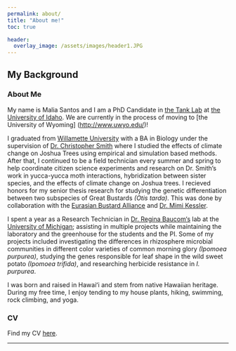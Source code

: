 ```yaml
---
permalink: about/
title: "About me!"
toc: true

header:
  overlay_image: /assets/images/header1.JPG
---
```


## My Background
### About Me
My name is Malia Santos and I am a PhD Candidate in [the Tank Lab](http://davetank.github.io/tank-lab/) at [the University of Idaho](https://www.uidaho.edu). We are currently in the process of moving to [the University of Wyoming] (http://www.uwyo.edu/)! 

I graduated from [Willamette University](https://willamette.edu/) with a BA in Biology under the supervision of [Dr. Christopher Smith](http://www.willamette.edu/~csmith/ChrisSmith.htm)  where I studied the effects of climate change on Joshua Trees using empirical and simulation based methods. After that, I continued to be a field technician every summer and spring to help coordinate citizen science experiments and research on Dr. Smith’s work in yucca-yucca moth interactions, hybridization between sister species, and the effects of climate change on Joshua trees. I recieved honors for my senior thesis research for studying the genetic differentiation between two subspecies of Great Bustards *(Otis tarda)*. This was done by collaboration with the [Eurasian Bustard Alliance](http://eurasianbustardalliance.org/) and [Dr. Mimi Kessler](https://mimikessler.wordpress.com/).  

I spent a year as a Research Technician in [Dr. Regina Baucom‘s](https://baucomlab.wordpress.com/) lab at the [University of Michigan](https://umich.edu/); assisting in multiple projects while maintaining the laboratory and the greenhouse for the students and the PI. Some of my projects included investigating the differences in rhizosphere microbial communities in different color varieties of common morning glory *(Ipomoea purpurea)*, studying the genes responsible for leaf shape in the wild sweet potato *(Ipomoea trifida)*, and researching herbicide resistance in *I. purpurea*.

I was born and raised in Hawaiʻi and stem from native Hawaiian heritage. During my free time, I enjoy tending to my house plants, hiking, swimming, rock climbing, and yoga.


### CV
Find my CV [here](/assets/files/Santos_Malia_CV_2021.pdf).

---
